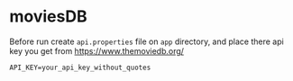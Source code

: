 # moviesDB

Before run create `api.properties` file on `app` directory, and place there api key you get from https://www.themoviedb.org/

`API_KEY=your_api_key_without_quotes`
